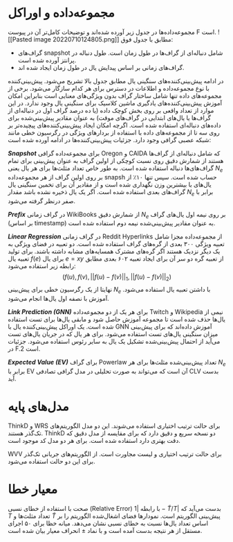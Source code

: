 # مجموعه‌داده و اوراکل
مجموعه‌داده‌ها در جدول زیر آورده شده‌اند و توضیحات کامل‌تر آن در پیوست F است.
![[Pasted image 20220710124805.png]]
مطابق با جدول فوق:
* گراف‌های snapshot شامل دنباله‌ای از گراف‌ها در طول زمان است. طول دنباله در پرانتز آورده شده است.
* گراف‌های زمانی بر اساس پیدایش یال در طول زمان ایجاد شده اند.

در ادامه پیش‌بینی‌کننده‌های سنگینی یال مطابق جدول بالا تشریح می‌شود. پیش‌بینی‌کننده با نوع مجموعه‌داده و اطلاعات در دسترس برای هر کدام سازگار می‌شود. برخی از مجموعه‌های داده تنها شامل ساختار گراف بدون ویژگی‌های معنایی است بنابراین امکان آموزش پیش‌بینی‌کننده‌های یادگیری ماشین کلاسیک برای سنگینی یال وجود ندارد. در این موارد از تعداد واقعی بر روی بخش کوچک داده (یا ده درصد گراف اول در دنباله‌ای از گراف‌ها یا یال‌های ابتدایی در گراف‌های موقت) به عنوان مقادیر پیش‌بینی‌شده برای داده‌های دنباله‌ای استفاده شده است. اگرچه امکان ایجاد پیش‌بینی‌کننده‌های پیچیده‌تر بر روی سه تا از مجموعه‌های داده با استفاده از بردارهای ویژگی در رگرسیون خطی مانند شبکه عصبی گرافی وجود دارد. جزئیات پیش‌بینی‌کننده‌ها در ادامه آورده شده است:

***Snapshot*** برای مجموعه‌داده گرافی Oregon و CAIDA که شامل دنباله‌ای از گراف‌ها هستند از شمارش دقیق روی نسبت کوچکی از اولین گراف به عنوان پیش‌بینی برای تمام گراف‌های‌ها دنباله استفاده شده است. به طور خاص تعداد مثلث‌ها برای هر یال یعنی $N_e$ بر روی اولین گراف از هر مجموعه‌داده snapsh حساب شده است. 
سپس تنها ۱۰٪ از یال‌های با بیشترین وزن نگهداری شده است و از مقادیر آن برای تخمین سنگینی یال گراف‌های بعدی استفاده شده است. اگر یک یال ذخیره نشده باشد مقدار $N_e$ برابر با صفر درنظر گرفته می‌شود.

***Prefix*** در گراف زمانی WikiBooks از شمارش دقیق $N_e$ بر روی نیمه اول یال‌های گراف (بر اساس timestamp) به عنوان مقادیر پیش‌بینی‌شده نیمه دوم استفاده شده است.

***Linear Regression*** در گراف زمانی Reddit Hyperlinks از مجموعه‌داده مجزا شامل تعبیه ویژگی ۳۰۰ بعدی از گره‌های گراف استفاده شده است. دو تعبیه در فضای ویژگی به یک دیگر نزدیک هستند اگر گره‌های مشترک همسایه‌های مشابه داشته باشند. برای تولید تعبیه یال $f(e)$ برای یال $e=xy$ از تعبیه  گره دو سر آن برای ایجاد تعبیه ۶۰۲ بعدی مطابق رابطه زیر استفاده می‌شود:
$$(f(u), f(v), ||f(u) - f(v)||_1, ||f(u)-f(v)||_2)$$
نهایتا از یک رگرسیون خطی برای پیش‌بینی $N_e$ با داشتن تعبیه یال استفاده می‌شود. آموزش با نصفه اول یال‌ها انجام می‌شود.

***Link Prediction (GNN)*** برای هر یک از دو مجموعه‌داده Twitch و Wikipedia نیمی از یال‌ها حذف شده است تا مجموعه آموزش حاصل شود و مابقی یال‌ها برای تست استفاده شده است. یک اوراکل پیش‌بینی‌کننده یال با GNN‌ آموزش داده‌اند که برای پیش‌بینی میزان سنگینی یال‌های تست استفاده می‌شود. برای هر یال که در جریان یال‌های تست می‌آید از احتمال پیش‌بینی‌شده تشکیل یک یال به سایر رئوس استفاده می‌شود. جزئیات در F.2 است.

***Expected Value (EV)*** برای گراف Powerlaw تعداد پیش‌بینی‌شده مثلث‌ها برای هر $N_e$ برابر با EV آن است که می‌تواند به صورت تحلیلی در مدل گرافی تصادفی CLV بدست آید.

# مدل‌های پایه
ThinkD و WRS برای حالت ترتیب اختیاری استفاده می‌شوند. این دو مدل الگوریتم‌های تک‌گذر هستند. ThinkD دو نسخه سریع و دقیق دارد که برای مقایسه از مدل دقیق که دقت بهتری دارد استفاده شده است. برای هر دو مدل کد موجود است.

WVV برای حالت ترتیب اختیاری و لیست مجاورت است. از الگوریتم‌های جریانی تک‌گذر برای این دو حالت استفاده می‌شود.

# معیار خطا
صحت با استفاده از خطای نسبی (Relative Error) با رابطه $|1-\tilde{T}/T|$ بدست می‌آید که $T$ تعداد مثلث‌ها و $\tilde{T}$ پیش‌بینی الگوریتم است.
نمودارها فضای اشغال‌شده الگوریتم را بر اساس تعداد یال‌ها نسبت به خطای نسبی نشان می‌دهد. میانه خظا برای ۵۰ اجرای مستقل از هر نتیجه بدست آمده است و با نماد $\pm$ انحراف معیار بیان شده است.
